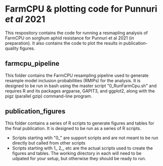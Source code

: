 # FarmCPU & plotting code for Punnuri _et al_ 2021
This respository contains the code for running a resmapling analysis of FarmCPU on sorghum aphid resistance for Punnuri et al 2021 (in preparation). It also contains the code to plot the results in publication-quality figures.

## farmcpu_pipeline
This folder contains the FarmCPU resampling pipeline used to generate resample model inclusion probabilities (RMIPs) for the analysis. It is designed to be run in bash using the master script "0_RunFarmCpu.sh" and requires R and its packages argparse, GAPIT3, and ggplot2, along with the pigz (parallel gzip) command-line program.

## publication_figures
This folder contains a series of R scripts to generate figures and tables for the final publication. It is designed to be run as a series of R scripts.
* Scripts starting wtih "0_" are support scripts and are not meant to be run directly but called from other scripts
* Scripts starting with 1_ 2_, etc are the actual scripts used to create the figures and tables. The working directory in each will need to be udpated for your setup, but otherwise they should be ready to run.
